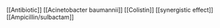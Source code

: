 [[Antibiotic]]
[[Acinetobacter baumannii]]
[[Colistin]]
[[synergistic effect]]
[[Ampicillin/sulbactam]]

